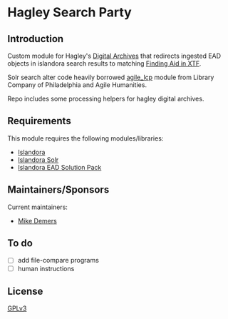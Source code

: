 # Hagley Search Party 

## Introduction

Custom module for Hagley's [Digital Archives](https://digital.hagley.org) that redirects ingested EAD objects in islandora search results to matching [Finding Aid in XTF](https://findingaids.hagley.org).

Solr search alter code heavily borrowed [agile_lcp](https://github.com/librarycompany/agile_lcp) module from Library Company of Philadelphia and Agile Humanities.

Repo includes some processing helpers for hagley digital archives.

## Requirements

This module requires the following modules/libraries:

* [Islandora](https://github.com/islandora/islandora)
* [Islandora Solr](https://github.com/Islandora/islandora_solr_search)
* [Islandora EAD Solution Pack](https://github.com/DrexelUniversityLibraries/islandora_solution_pack_ead)

## Maintainers/Sponsors

Current maintainers:

* [Mike Demers](https://github.com/mdemers)

## To do

 - [ ] add file-compare programs
 - [ ] human instructions

## License

[GPLv3](http://www.gnu.org/licenses/gpl-3.0.txt)
